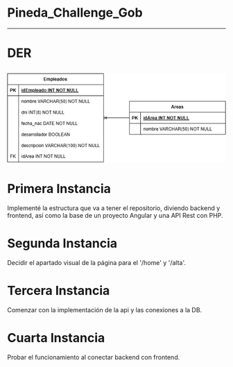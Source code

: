 # Pineda_Challenge_Gob
---
# DER
![DER](assets/challenge.png)
---
# Primera Instancia
Implementé la estructura que va a tener el repositorio, diviendo backend y frontend, así como la base de un proyecto Angular y una API Rest con PHP.

# Segunda Instancia
Decidir el apartado visual de la página para el '/home' y '/alta'.

# Tercera Instancia
Comenzar con la implementación de la api y las conexiones a la DB.

# Cuarta Instancia
Probar el funcionamiento al conectar backend con frontend.